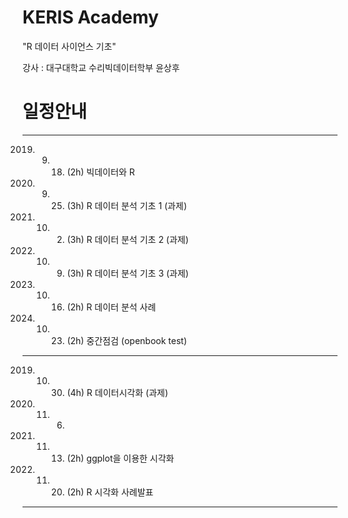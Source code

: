 # KERIS Academy 
"R 데이터 사이언스 기초"

강사 : 대구대학교 수리빅데이터학부 윤상후

# 일정안내
----
2019.  9. 18. (2h) 빅데이터와 R
2019.  9. 25. (3h) R 데이터 분석 기초 1 (과제)
2019. 10.  2. (3h) R 데이터 분석 기초 2 (과제)
2019. 10.  9. (3h) R 데이터 분석 기초 3 (과제)
2019. 10. 16. (2h) R 데이터 분석 사례
2019. 10. 23. (2h) 중간점검 (openbook test)
---
2019. 10. 30. (4h) R 데이터시각화 (과제)
2019. 11.  6.    
2019. 11. 13. (2h) ggplot을 이용한 시각화
2019. 11. 20. (2h) R 시각화 사례발표
---
